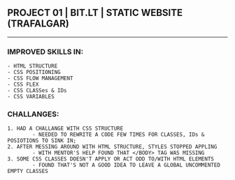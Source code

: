 ## PROJECT 01 | BIT.LT | STATIC WEBSITE (TRAFALGAR)
---
### IMPROVED SKILLS IN:

	- HTML STRUCTURE
	- CSS POSITIONING
	- CSS FLOW MANAGEMENT
	- CSS FLEX
	- CSS CLASSes & IDs
	- CSS VARIABLES

### CHALLANGES:

	1. HAD A CHALLANGE WITH CSS STRUCTURE
			- NEEDED TO REWRITE A CODE FEW TIMES FOR CLASSES, IDs & POSIOTIONS TO SINK IN;
	2. AFTER MESSING AROUND WITH HTML STRUCTURE, STYLES STOPPED APPLING
			- WITH MENTOR'S HELP FOUND THAT </BODY> TAG WAS MISSING
	3. SOME CSS CLASSES DOESN'T APPLY OR ACT ODD TO/WITH HTML ELEMENTS
			- FOUND THAT'S NOT A GOOD IDEA TO LEAVE A GLOBAL UNCOMMENTED EMPTY CLASSES
